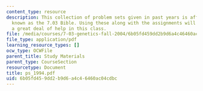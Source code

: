 ```yaml
---
content_type: resource
description: This collection of problem sets given in past years is affectionately
  known as the 7.03 Bible. Using these along with the assignments will give the student
  a great deal of help in this class.
file: /media/courses/7-03-genetics-fall-2004/6b05fd459dd2b9d6a4c46460ac04cdbc_ps_1994.pdf
file_type: application/pdf
learning_resource_types: []
ocw_type: OCWFile
parent_title: Study Materials
parent_type: CourseSection
resourcetype: Document
title: ps_1994.pdf
uid: 6b05fd45-9dd2-b9d6-a4c4-6460ac04cdbc
---
```

